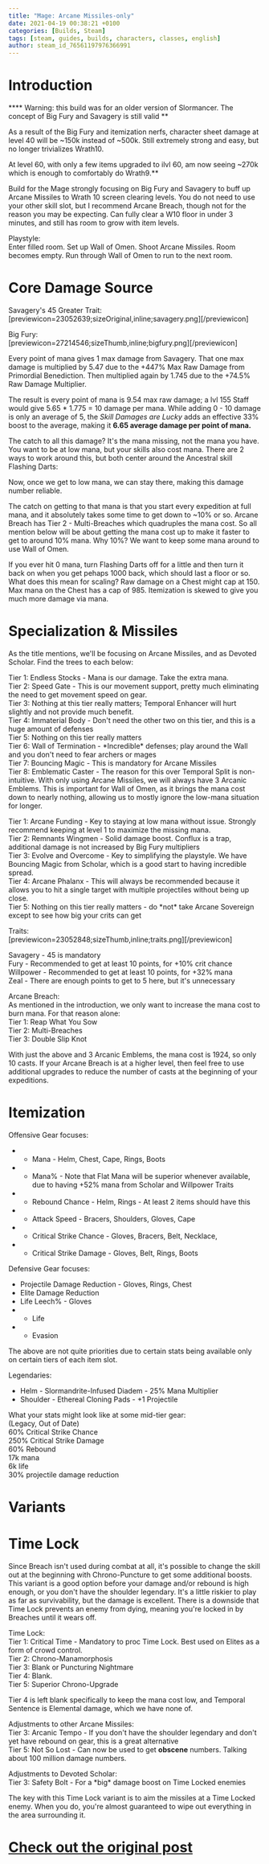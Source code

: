 ```yaml
---
title: "Mage: Arcane Missiles-only"
date: 2021-04-19 00:38:21 +0100
categories: [Builds, Steam]
tags: [steam, guides, builds, characters, classes, english]
author: steam_id_76561197976366991
---
```

# Introduction

**\*\* Warning: this build was for an older version of Slormancer. The concept of Big Fury and Savagery is still valid \*\*  
  
As a result of the Big Fury and itemization nerfs, character sheet damage at level 40 will be ~150k instead of ~500k. Still extremely strong and easy, but no longer trivializes Wrath10.  
  
At level 60, with only a few items upgraded to ilvl 60, am now seeing ~270k which is enough to comfortably do Wrath9.**  
  
Build for the Mage strongly focusing on Big Fury and Savagery to buff up Arcane Missiles to Wrath 10 screen clearing levels. You do not need to use your other skill slot, but I recommend Arcane Breach, though not for the reason you may be expecting. Can fully clear a W10 floor in under 3 minutes, and still has room to grow with item levels.  
  
Playstyle:   
Enter filled room. Set up Wall of Omen. Shoot Arcane Missiles. Room becomes empty. Run through Wall of Omen to run to the next room.

# Core Damage Source

Savagery's 45 Greater Trait:  
[previewicon=23052639;sizeOriginal,inline;savagery.png][/previewicon]  
  
Big Fury:  
[previewicon=27214546;sizeThumb,inline;bigfury.png][/previewicon]  
  
Every point of mana gives 1 max damage from Savagery. That one max damage is multiplied by 5.47 due to the +447% Max Raw Damage from Primordial Benediction. Then multiplied again by 1.745 due to the +74.5% Raw Damage Multiplier.   
  
The result is every point of mana is 9.54 max raw damage; a lvl 155 Staff would give 5.65 \* 1.775 = 10 damage per mana. While adding 0 - 10 damage is only an average of 5, the *Skill Damages are Lucky* adds an effective 33% boost to the average, making it **6.65 average damage per point of mana.**  
  
The catch to all this damage? It's the mana missing, not the mana you have. You want to be at low mana, but your skills also cost mana. There are 2 ways to work around this, but both center around the Ancestral skill Flashing Darts:  
  
  
  
Now, once we get to low mana, we can stay there, making this damage number reliable.  
  
  
  
The catch on getting to that mana is that you start every expedition at full mana, and it absolutely takes some time to get down to ~10% or so. Arcane Breach has Tier 2 - Multi-Breaches which quadruples the mana cost. So all mention below will be about getting the mana cost up to make it faster to get to around 10% mana. Why 10%? We want to keep some mana around to use Wall of Omen.   
  
If you ever hit 0 mana, turn Flashing Darts off for a little and then turn it back on when you get pehaps 1000 back, which should last a floor or so. What does this mean for scaling? Raw damage on a Chest might cap at 150. Max mana on the Chest has a cap of 985. Itemization is skewed to give you much more damage via mana.

# Specialization & Missiles

As the title mentions, we'll be focusing on Arcane Missiles, and as Devoted Scholar. Find the trees to each below:  
  
  
Tier 1: Endless Stocks - Mana is our damage. Take the extra mana.  
Tier 2: Speed Gate - This is our movement support, pretty much eliminating the need to get movement speed on gear.  
Tier 3: Nothing at this tier really matters; Temporal Enhancer will hurt slightly and not provide much benefit.  
Tier 4: Immaterial Body - Don't need the other two on this tier, and this is a huge amount of defenses  
Tier 5: Nothing on this tier really matters  
Tier 6: Wall of Termination - \*Incredible\* defenses; play around the Wall and you don't need to fear archers or mages  
Tier 7: Bouncing Magic - This is mandatory for Arcane Missiles  
Tier 8: Emblematic Caster - The reason for this over Temporal Split is non-intuitive. With only using Arcane Missiles, we will always have 3 Arcanic Emblems. This is important for Wall of Omen, as it brings the mana cost down to nearly nothing, allowing us to mostly ignore the low-mana situation for longer.  
  
  
  
Tier 1: Arcane Funding - Key to staying at low mana without issue. Strongly recommend keeping at level 1 to maximize the missing mana.  
Tier 2: Remnants Wingmen - Solid damage boost. Conflux is a trap, additional damage is not increased by Big Fury multipliers  
Tier 3: Evolve and Overcome - Key to simplifying the playstyle. We have Bouncing Magic from Scholar, which is a good start to having incredible spread.  
Tier 4: Arcane Phalanx - This will always be recommended because it allows you to hit a single target with multiple projectiles without being up close.  
Tier 5: Nothing on this tier really matters - do \*not\* take Arcane Sovereign except to see how big your crits can get  
  
Traits:  
[previewicon=23052848;sizeThumb,inline;traits.png][/previewicon]  
  
Savagery - 45 is mandatory  
Fury - Recommended to get at least 10 points, for +10% crit chance  
Willpower - Recommended to get at least 10 points, for +32% mana  
Zeal - There are enough points to get to 5 here, but it's unnecessary  
  
Arcane Breach:  
As mentioned in the introduction, we only want to increase the mana cost to burn mana. For that reason alone:  
Tier 1: Reap What You Sow  
Tier 2: Multi-Breaches  
Tier 3: Double Slip Knot  
  
With just the above and 3 Arcanic Emblems, the mana cost is 1924, so only 10 casts. If your Arcane Breach is at a higher level, then feel free to use additional upgrades to reduce the number of casts at the beginning of your expeditions.

# Itemization

Offensive Gear focuses:  
* + Mana - Helm, Chest, Cape, Rings, Boots
* + Mana% - Note that Flat Mana will be superior whenever available, due to having +52% mana from Scholar and Willpower Traits
* + Rebound Chance - Helm, Rings - At least 2 items should have this
* + Attack Speed - Bracers, Shoulders, Gloves, Cape
* + Critical Strike Chance - Gloves, Bracers, Belt, Necklace,
* + Critical Strike Damage - Gloves, Belt, Rings, Boots

  
Defensive Gear focuses:  
* Projectile Damage Reduction - Gloves, Rings, Chest
* Elite Damage Reduction
* Life Leech% - Gloves
* + Life
* + Evasion

  
The above are not quite priorities due to certain stats being available only on certain tiers of each item slot.   
  
Legendaries:  
* Helm - Slormandrite-Infused Diadem - 25% Mana Multiplier
* Shoulder - Ethereal Cloning Pads - +1 Projectile

  
What your stats might look like at some mid-tier gear:  
(Legacy, Out of Date)  
60% Critical Strike Chance  
250% Critical Strike Damage  
60% Rebound  
17k mana  
6k life  
30% projectile damage reduction  


# Variants

Time Lock
=========

  
Since Breach isn't used during combat at all, it's possible to change the skill out at the beginning with Chrono-Puncture to get some additional boosts. This variant is a good option before your damage and/or rebound is high enough, or you don't have the shoulder legendary. It's a little riskier to play as far as survivability, but the damage is excellent. There is a downside that Time Lock prevents an enemy from dying, meaning you're locked in by Breaches until it wears off.  
  
Time Lock:  
Tier 1: Critical Time - Mandatory to proc Time Lock. Best used on Elites as a form of crowd control.  
Tier 2: Chrono-Manamorphosis  
Tier 3: Blank or Puncturing Nightmare  
Tier 4: Blank.  
Tier 5: Superior Chrono-Upgrade  
  
Tier 4 is left blank specifically to keep the mana cost low, and Temporal Sentence is Elemental damage, which we have none of.  
  
Adjustments to other Arcane Missiles:  
Tier 3: Arcanic Tempo - If you don't have the shoulder legendary and don't yet have rebound on gear, this is a great alternative  
Tier 5: Not So Lost - Can now be used to get **obscene** numbers. Talking about 100 million damage numbers.  
  
Adjustments to Devoted Scholar:  
Tier 3: Safety Bolt - For a \*big\* damage boost on Time Locked enemies  
  
The key with this Time Lock variant is to aim the missiles at a Time Locked enemy. When you do, you're almost guaranteed to wipe out everything in the area surrounding it.

# <a href="https://steamcommunity.com/sharedfiles/filedetails/?id=2461587812" target="_blank">Check out the original post</a>